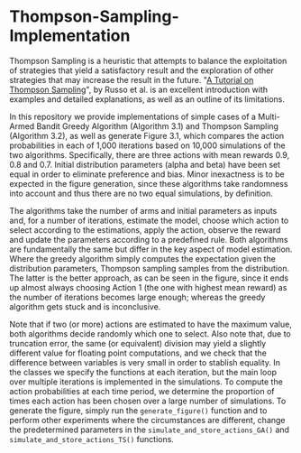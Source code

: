 # Thompson-Sampling-Implementation

Thompson Sampling is a heuristic that attempts to balance the exploitation of strategies that yield a satisfactory result and the exploration of other strategies that may increase the result in the future. "[A Tutorial on Thompson Sampling](https://arxiv.org/abs/1707.02038)", by Russo et al. is an excellent introduction with examples and detailed explanations, as well as an outline of its limitations.

In this repository we provide implementations of simple cases of a Multi-Armed Bandit Greedy Algorithm (Algorithm 3.1) and Thompson Sampling (Algorithm 3.2), as well as generate Figure 3.1, which compares the action probabilities in each of 1,000 iterations based on 10,000 simulations of the two algorithms. Specifically, there are three actions with mean rewards 0.9, 0.8 and 0.7. Initial distribution parameters (alpha and beta) have been set equal in order to eliminate preference and bias. Minor inexactness is to be expected in the figure generation, since these algorithms take randomness into account and thus there are no two equal simulations, by definition.

The algorithms take the number of arms and initial parameters as inputs and, for a number of iterations, estimate the model, choose which action to select according to the estimations, apply the action, observe the reward and update the parameters according to a predefined rule. Both algorithms are fundamentally the same but differ in the key aspect of model estimation. Where the greedy algorithm simply computes the expectation given the distribution parameters, Thompson sampling samples from the distribution. The latter is the better approach, as can be seen in the figure, since it ends up almost always choosing Action 1 (the one with highest mean reward) as the number of iterations becomes large enough; whereas the greedy algorithm gets stuck and is inconclusive. 

Note that if two (or more) actions are estimated to have the maximum value, both algorithms decide randomly which one to select. Also note that, due to truncation error, the same (or equivalent) division may yield a slightly different value for floating point computations, and we check that the difference between variables is very small in order to stablish equality. In the classes we specify the functions at each iteration, but the main loop over multiple iterations is implemented in the simulations. To compute the action probabilities at each time period, we determine the proportion of times each action has been chosen over a large number of simulations. To generate the figure, simply run the `generate_figure()` function and to perform other experiments where the circumstances are different, change the predetermined parameters in the `simulate_and_store_actions_GA()` and `simulate_and_store_actions_TS()` functions.
